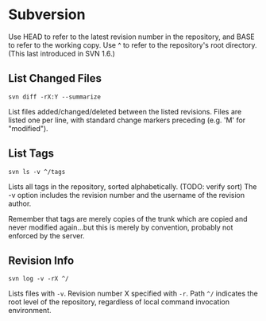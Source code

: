 # Subversion #
Use HEAD to refer to the latest revision number in the repository, and BASE to
refer to the working copy.  Use ^ to refer to the repository's root directory.
(This last introduced in SVN 1.6.)

## List Changed Files ##
```
svn diff -rX:Y --summarize
```
List files added/changed/deleted between the listed revisions.  Files are listed
one per line, with standard change markers preceding (e.g. 'M' for "modified").

## List Tags ##
```
svn ls -v ^/tags
```
Lists all tags in the repository, sorted alphabetically.  (TODO: verify sort)
The -v option includes the revision number and the username of the revision
author.

Remember that tags are merely copies of the trunk which are copied and never
modified again...but this is merely by convention, probably not enforced by the
server.

## Revision Info ##
```
svn log -v -rX ^/
```
Lists files with `-v`.  Revision number X specified with `-r`.  Path `^/`
indicates the root level of the repository, regardless of local command
invocation environment.
